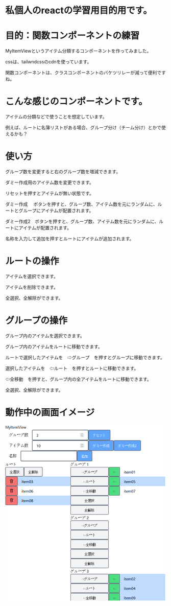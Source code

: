 # 私個人のreactの学習用目的用です。

# 目的：関数コンポーネントの練習

MyItemViewというアイテム分類するコンポーネントを作ってみました。

cssは、tailwndcssのcdnを使っています。

関数コンポーネントは、クラスコンポーネントのバケツリレーが減って便利ですね。


# こんな感じのコンポーネントです。

アイテムの分類などで使うことを想定しています。

例えば、ルートに名簿リストがある場合、グループ分け（チーム分け）とかで使えるかも？


# 使い方

グループ数を変更すると右のグループ数を増減できます。

ダミー作成用のアイテム数を変更できます。

リセットを押すとアイテムが無い状態です。

ダミー作成 　ボタンを押すと、グループ数、アイテム数を元にランダムに、ルートとグループにアイテムが配置されます。

ダミー作成2　ボタンを押すと、グループ数、アイテム数を元にランダムに、ルートにアイテムが配置されます。

名称を入力して追加を押すとルートにアイテムが追加されます。


# ルートの操作

アイテムを選択できます。

アイテムを削除できます。

全選択、全解除ができます。



# グループの操作

グループ内のアイテムを選択できます。

グループ内のアイテムをルートに移動できます。

ルートで選択したアイテムを　⇨グループ　を押すとグループに移動できます。

選択したアイテムを　⇦ルート　を押すとルートに移動できます。

⇦全移動　を押すと、グループ内の全アイテムをルートに移動できます。

全選択、全解除ができます。


# 動作中の画面イメージ

![](.\readme_img\clip_1.png)

